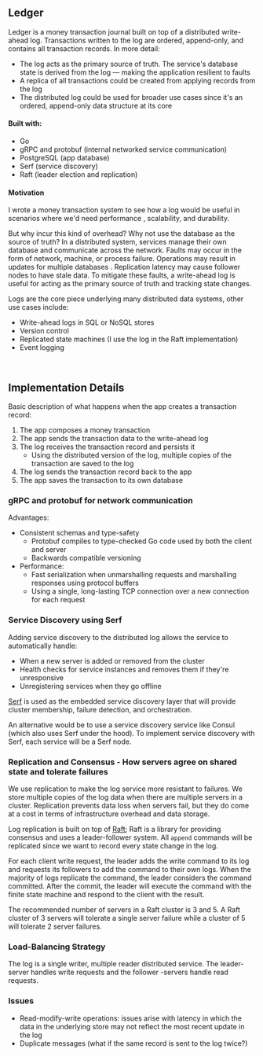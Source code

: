 Ledger
------
Ledger is a money transaction journal built on top of a distributed write-ahead log. Transactions written to the log
 are ordered, append-only, and contains all transaction records. In more detail:
- The log acts as the primary source of truth. The service's database state is derived from the log — making the
 application resilient to faults 
- A replica of all transactions could be created from applying records from the log
- The distributed log could be used for broader use cases since it's an ordered, append-only data structure at its core

#### Built with:
- Go
- gRPC and protobuf (internal networked service communication)
- PostgreSQL (app database)
- Serf (service discovery)
- Raft (leader election and replication)

#### Motivation
I wrote a money transaction system to see how a log would be useful in scenarios where we'd need performance
, scalability, and durability.

But why incur this kind of overhead? Why not use the database as the source of truth?
In a distributed system, services manage their own database and communicate across the network. Faults may
 occur in the form of network, machine, or process failure. Operations may result in updates for multiple databases
 . Replication latency may cause follower nodes to have stale data. To mitigate these faults, a write-ahead log is
  useful for acting as the primary source of truth and tracking state changes. 

Logs are the core piece underlying many distributed data systems, other use cases
 include:
- Write-ahead logs in SQL or NoSQL stores
- Version control 
- Replicated state machines (I use the log in the Raft implementation)
- Event logging  
<br /> 


## Implementation Details
Basic description of what happens when the app creates a transaction record:
1. The app composes a money transaction 
1. The app sends the transaction data to the write-ahead log
1. The log receives the transaction record and persists it
    - Using the distributed version of the log, multiple copies of the transaction are saved to the log
1. The log sends the transaction record back to the app
1. The app saves the transaction to its own database

### gRPC and protobuf for network communication
Advantages:
- Consistent schemas and type-safety
    - Protobuf compiles to type-checked Go code used by both the client and server 
    - Backwards compatible versioning
- Performance:
    - Fast serialization when unmarshalling requests and marshalling responses using protocol buffers
    - Using a single, long-lasting TCP connection over a new connection for each request

### Service Discovery using Serf
Adding service discovery to the distributed log allows the service to automatically handle:
 - When a new server is added or removed from the cluster
 - Health checks for service instances and removes them if they're unresponsive
 - Unregistering services when they go offline
 
 [Serf](https://serf.io) is used as the embedded service discovery layer that will provide cluster membership, failure
  detection, and orchestration.
 
 An alternative would be to use a service discovery service like Consul (which also uses Serf under the hood). To
  implement service discovery with Serf, each service will be a Serf node.
 
### Replication and Consensus - How servers agree on shared state and tolerate failures
We use replication to make the log service more resistant to failures. We store multiple copies of the log data when
 there are multiple servers in a cluster.
 Replication prevents data loss when servers fail, but they do come at a cost in terms of infrastructure overhead and data storage.

Log replication is built on top of [Raft](https://github.com/hashicorp/raft); Raft is a library for providing
 consensus and uses a leader-follower system. 
All `append` commands will be replicated since we want to record every state
 change in the log. 
 
For each client write request, the leader adds the write command to its log and requests its followers to add the
 command to their own logs. When the majority of logs replicate the command, the leader considers the command
  committed. 
After the commit, the leader will execute the command with the finite state machine and respond to the client with
  the result. 
  
 The recommended number of servers in a Raft cluster is 3 and 5. A Raft cluster of 3 servers will tolerate a single
  server failure while a cluster of 5 will tolerate 2 server failures.
  
### Load-Balancing Strategy
The log is a single writer, multiple reader distributed service. The leader-server handles write requests and the
 follower
-servers handle read requests. 
  
### Issues
- Read-modify-write operations: issues arise with latency in which the data in the underlying store may not reflect the
 most recent update in the log
- Duplicate messages (what if the same record is sent to the log twice?)

  
